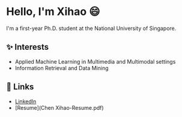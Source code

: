 # Hello, I'm Xihao 😄

I'm a first-year Ph.D. student at the National University of Singapore.

## ✨ Interests

- Applied Machine Learning in Multimedia and Multimodal settings
- Information Retrieval and Data Mining

## 🔗 Links

- [LinkedIn](https://www.linkedin.com/in/xihaochen)
- [Resume](Chen Xihao-Resume.pdf)

<!--
**howtoosee/howtoosee** is a ✨ _special_ ✨ repository because its `README.md` (this file) appears on your GitHub profile.

Here are some ideas to get you started:

- 🔭 I’m currently working on ...
- 🌱 I’m currently learning ...
- 👯 I’m looking to collaborate on ...
- 🤔 I’m looking for help with ...
- 💬 Ask me about ...
- 📫 How to reach me: ...
- 😄 Pronouns: ...
- ⚡ Fun fact: ...
-->
